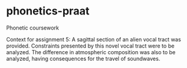 # phonetics-praat
Phonetic coursework

Context for assignment 5: A sagittal section of an alien vocal tract was provided. Constraints presented by this novel vocal tract were to be analyzed. The difference in atmospheric composition was also to be analyzed, having consequences for the travel of soundwaves.
